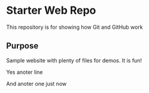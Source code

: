 # Starter Web Repo

This repository is for showing how Git and GitHub work

## Purpose

Sample website with plenty of files for demos. It is fun!

Yes anoter line

And anoter one just now